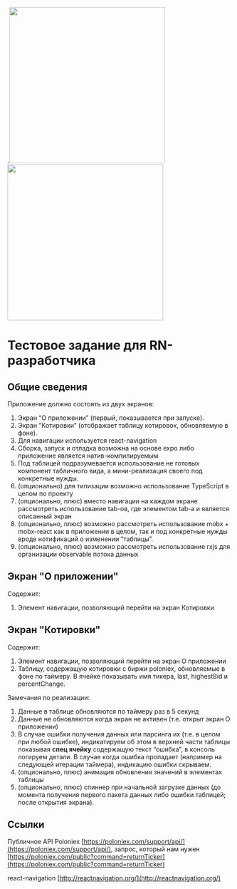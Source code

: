 .<img src="https://user-images.githubusercontent.com/57729597/133765429-51e721a7-9294-4f23-8825-446a6a4f5c20.png" width="350">
<img src="https://user-images.githubusercontent.com/57729597/133766590-39d6a1c7-1099-4f1c-aa84-5a4813016631.png" width="350">

# Тестовое задание для RN-разработчика
## Общие сведения

Приложение должно состоять из двух экранов:

1.  Экран “О приложении” (первый, показывается при запуске).
2.  Экран “Котировки” (отображает таблицу котировок, обновляемую в фоне).
3.  Для навигации используется react-navigation
4.  Сборка, запуск и отладка возможна на основе expo либо приложение является натив-компилируемым
5.  Под таблицей подразумевается использование не готовых компонент табличного вида, а мини-реализация своего под конкретные нужды.
6.  (опционально) для типизации возможно использование TypeScript в целом по проекту
7.  (опционально, плюс) вместо навигации на каждом экране рассмотреть использование tab-ов, где элементом tab-а и является описанный экран
8.  (опционально, плюс) возможно рассмотреть использование mobx + mobx-react как в приложении в целом, так  и под конкретные нужды вроде нотификаций о изменении “таблицы”.
9.  (опционально, плюс) возможно рассмотреть использование rxjs для организации observable потока данных

## Экран "О приложении"
Содержит:
1.  Элемент навигации, позволяющий перейти на экран Котировки

## Экран "Котировки"
Содержит:
1.  Элемент навигации, позволяющий перейти на экран О приложении
2.  Таблицу, содержащую котировки с биржи poloniex, обновляемые в фоне по таймеру. В ячейке показывать имя тикера, last, highestBid и percentChange.

Замечания по реализации:
1.  Данные в таблице обновляются по таймеру раз в 5 секунд
2.  Данные не обновляются когда экран не активен (т.е. открыт экран О приложении)
3.  В случае ошибки получения данных или парсинга их (т.е. в целом при любой ошибке), индикатируем об этом в верхней части таблицы показывая **спец ячейку** содержащую текст “ошибка”, в консоль логируем детали. В случае когда ошибка пропадает (например на следующей итерации таймера), индикацию ошибки скрываем.
4.  (опционально, плюс) анимация обновления значений в элементах таблицы
5.  (опционально, плюс) спиннер при начальной загрузке данных (до момента получения первого пакета данных либо ошибки таблицей; после открытия экрана).

## Ссылки
Публичное API  Poloniex  [https://poloniex.com/support/api/](https://poloniex.com/support/api/), запрос, который нам нужен [https://poloniex.com/public?command=returnTicker](https://poloniex.com/public?command=returnTicker)

react-navigation [http://reactnavigation.org/](http://reactnavigation.org/)
